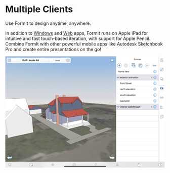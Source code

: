 # Multiple Clients

Use FormIt to design anytime, anywhere.

In addition to [Windows](https://formit.autodesk.com/download) and [Web](https://formit.autodesk.com/app) apps, FormIt runs on Apple iPad for intuitive and fast touch-based iteration, with support for Apple Pencil. Combine FormIt with other powerful mobile apps like Autodesk Sketchbook Pro and create entire presentations on the go!

![FormIt on Apple iPad](<../.gitbook/assets/ipad scenes (1).png>)
